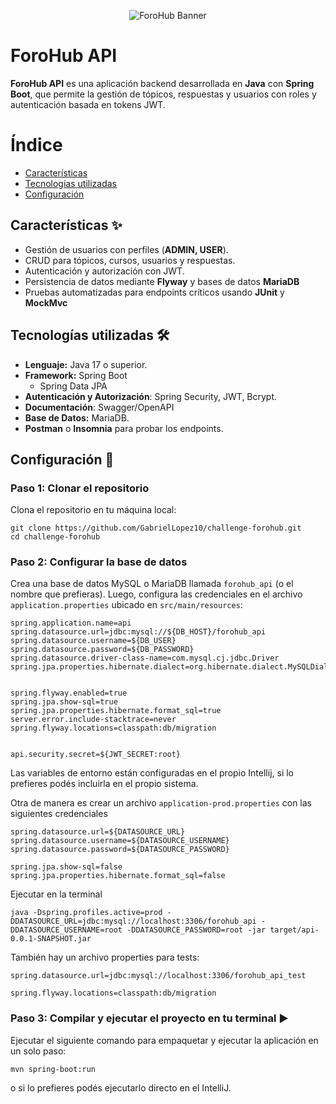 <p align="center">
  <img src="https://res.cloudinary.com/dfzw74nlk/image/upload/v1736709213/forohub/v0k2xoxfqsza4zm72j17.png" alt="ForoHub Banner">
</p>

# ForoHub API 
**ForoHub API** es una aplicación backend desarrollada en **Java** con **Spring Boot**, que permite
la gestión de tópicos, respuestas y usuarios con roles y autenticación basada en tokens JWT.

# Índice
* [Características](#características-)
* [Tecnologías utilizadas](#tecnologías-utilizadas-)
* [Configuración](#configuración-)

## Características ✨
- Gestión de usuarios con perfiles (**ADMIN, USER**).
- CRUD para tópicos, cursos, usuarios y respuestas.
- Autenticación y autorización con JWT.
- Persistencia de datos mediante **Flyway** y bases de datos **MariaDB**
- Pruebas automatizadas para endpoints críticos usando **JUnit** y **MockMvc**

## Tecnologías utilizadas 🛠️
- **Lenguaje:** Java 17 o superior.
- **Framework:** Spring Boot
    - Spring Data JPA
- **Autenticación y Autorización**: Spring Security, JWT, Bcrypt.
- **Documentación**: Swagger/OpenAPI
- **Base de Datos:** MariaDB.
- **Postman** o **Insomnia** para probar los endpoints.


## Configuración 🚀

### Paso 1: Clonar el repositorio

Clona el repositorio en tu máquina local:

```
git clone https://github.com/GabrielLopez10/challenge-forohub.git
cd challenge-forohub
```

### Paso 2: Configurar la base de datos

Crea una base de datos MySQL o MariaDB llamada `forohub_api` (o el nombre que prefieras).
Luego, configura las credenciales en el archivo `application.properties` ubicado en `src/main/resources`:

```
spring.application.name=api
spring.datasource.url=jdbc:mysql://${DB_HOST}/forohub_api
spring.datasource.username=${DB_USER}
spring.datasource.password=${DB_PASSWORD}
spring.datasource.driver-class-name=com.mysql.cj.jdbc.Driver
spring.jpa.properties.hibernate.dialect=org.hibernate.dialect.MySQLDiale


spring.flyway.enabled=true
spring.jpa.show-sql=true
spring.jpa.properties.hibernate.format_sql=true
server.error.include-stacktrace=never
spring.flyway.locations=classpath:db/migration


api.security.secret=${JWT_SECRET:root}
```
Las variables de entorno están configuradas en el propio Intellij, si lo prefieres podés incluirla
en el propio sistema.

Otra de manera es crear un archivo `application-prod.properties` con las siguientes
credenciales

```
spring.datasource.url=${DATASOURCE_URL}
spring.datasource.username=${DATASOURCE_USERNAME}
spring.datasource.password=${DATASOURCE_PASSWORD}

spring.jpa.show-sql=false
spring.jpa.properties.hibernate.format_sql=false
```
Ejecutar en la terminal
```
java -Dspring.profiles.active=prod -DDATASOURCE_URL=jdbc:mysql://localhost:3306/forohub_api -DDATASOURCE_USERNAME=root -DDATASOURCE_PASSWORD=root -jar target/api-0.0.1-SNAPSHOT.jar
```
También hay un archivo properties para tests:
```
spring.datasource.url=jdbc:mysql://localhost:3306/forohub_api_test

spring.flyway.locations=classpath:db/migration
```
### Paso 3: Compilar y ejecutar el proyecto en tu terminal ▶️

Ejecutar el siguiente comando para empaquetar y ejecutar la aplicación en un solo paso:

```
mvn spring-boot:run
```

o si lo prefieres podés ejecutarlo directo en el IntelliJ.